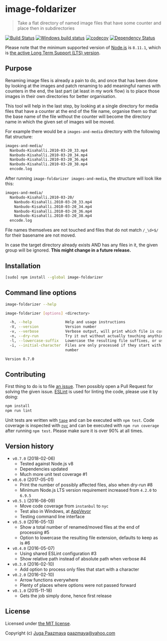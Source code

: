 # image-foldarizer

> Take a flat directory of named image files that have some counter and place then in subdirectories

[![Build Status](https://travis-ci.org/paazmaya/image-foldarizer.svg?branch=master)](https://travis-ci.org/paazmaya/image-foldarizer)
[![Windows build status](https://ci.appveyor.com/api/projects/status/d61hp15tmxnk6cfj/branch/master?svg=true)](https://ci.appveyor.com/project/paazmaya/image-foldarizer/branch/master)
[![codecov](https://codecov.io/gh/paazmaya/image-foldarizer/branch/master/graph/badge.svg)](https://codecov.io/gh/paazmaya/image-foldarizer)
[![Dependency Status](https://gemnasium.com/badges/github.com/paazmaya/image-foldarizer.svg)](https://gemnasium.com/github.com/paazmaya/image-foldarizer)

Please note that the minimum supported version of [Node.js](https://nodejs.org/en/) is `8.11.1`, which is [the active Long Term Support (LTS) version](https://github.com/nodejs/Release#release-schedule).

## Purpose

Renaming image files is already a pain to do, and once that has been done by looking at
the images and patch renaming to add meaningful names with counters in the end,
the last part (at least in my work flow) is to place those images in their own directories
for better organisation.

This tool will help in the last step, by looking at a single directory for media files that
have a counter at the end of the file name, organise them so that the base name of the file
without the counter will become the directory name in which the given set of images will be moved.

For example there would be a `images-and-media` directory with the following flat structure:

```sh
images-and-media/
  Nanbudo-Kisahalli.2010-03-20_33.mp4
  Nanbudo-Kisahalli.2010-03-20_34.mp4
  Nanbudo-Kisahalli.2010-03-20_36.mp4
  Nanbudo-Kisahalli.2010-03-20_38.mp4
  encode.log
```

After running `image-foldarizer images-and-media`, the structure will look like this:

```sh
images-and-media/
  Nanbudo-Kisahalli.2010-03-20/
    Nanbudo-Kisahalli.2010-03-20_33.mp4
    Nanbudo-Kisahalli.2010-03-20_34.mp4
    Nanbudo-Kisahalli.2010-03-20_36.mp4
    Nanbudo-Kisahalli.2010-03-20_38.mp4
  encode.log
```

File names themselves are not touched and files that do not match `/_\d+$/` for their basename
are not moved.

In case the target directory already exists AND has any files in it, the given group will be ignored.
**This might change in a future release.**

## Installation

```sh
[sudo] npm install --global image-foldarizer
```

## Command line options

```sh
image-foldarizer --help
```

```sh
image-foldarizer [options] <directory>

  -h, --help               Help and usage instructions
  -V, --version            Version number
  -v, --verbose            Verbose output, will print which file is currently being processed
  -n, --dry-run            Try it out without actually touching anything
  -l, --lowercase-suffix   Lowercase the resulting file suffixes, or use as is by default
  -i, --initial-character  Files are only processed if they start with a character, as oppose to a
                           number

Version 0.7.0
```

## Contributing

First thing to do is to file [an issue](https://github.com/paazmaya/image-foldarizer/issues).
Then possibly open a Pull Request for solving the given issue.
[ESLint](http://eslint.org/) is used for linting the code, please use it by doing:

```sh
npm install
npm run lint
```

Unit tests are written with [`tape`](https://github.com/substack/tape) and can be executed with `npm test`.
Code coverage is inspected with [`nyc`](https://github.com/istanbuljs/nyc) and
can be executed with `npm run coverage` after running `npm test`.
Please make sure it is over 90% at all times.

## Version history

* `v0.7.0` (2018-02-06)
  - Tested against Node.js v8
  - Dependencies updated
  - Much more unit test coverage #1
* `v0.6.0` (2017-05-01)
  - Print the number of possibly affected files, also when dry-run #8
  - Minimum Node.js LTS version requirement increased from `4.2.0` to `6.9.5`
* `v0.5.1` (2016-08-09)
  - Move code coverage from `instanbul` to `nyc`
  - Test also in Windows, at [AppVeyor](https://ci.appveyor.com/project/paazmaya/image-foldarizer)
  - Testing command line interface
* `v0.5.0` (2016-05-13)
  - Show a total number of renamed/moved files at the end of processing #5
  - Option to lowercase the resulting file extension, defaults to keep as is #6
* `v0.4.0` (2016-05-07)
  - Using shared ESLint configuration #3
  - Show relative path instead of absolute path when verbose #4
* `v0.3.0` (2016-02-10)
  - Add option to process only files that start with a character
* `v0.2.0` (2016-02-10)
  - Arrow functions everywhere
  - Plenty of places where options were not passed forward
* `v0.1.0` (2015-11-18)
  - Gets the job simply done, hence first release

## License

Licensed under [the MIT license](LICENSE).

Copyright (c) [Juga Paazmaya](https://paazmaya.fi) <paazmaya@yahoo.com>
